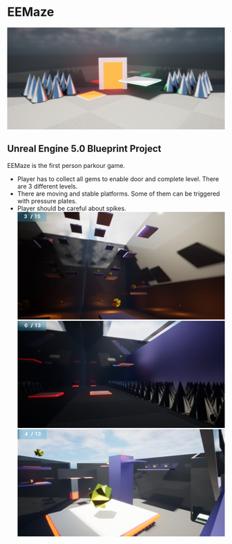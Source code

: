 # EEMaze
![EEMaze](ProjectImages/EEMaze_1.png) 
## Unreal Engine 5.0 Blueprint Project
EEMaze is the first person parkour game.
- Player has to collect all gems to enable door and complete level. There are 3 different levels.
- There are moving and stable platforms. Some of them can be triggered with pressure plates.
- Player should be careful about spikes.
  ![EEMaze](ProjectImages/EEMaze_2.png)
  ![EEMaze](ProjectImages/EEMaze_3.png)
  ![EEMaze](ProjectImages/EEMaze_4.png) 

